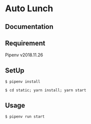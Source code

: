 # Auto Lunch

## Documentation


## Requirement

Pipenv v2018.11.26

## SetUp

```
$ pipenv install

$ cd static; yarn install; yarn start
```

## Usage

```
$ pipenv run start
```